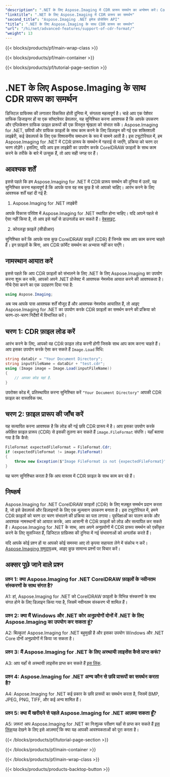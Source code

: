 ```yaml
---
"description": ".NET के लिए Aspose.Imaging में CDR प्रारूप समर्थन का अन्वेषण करें। CorelDRAW फ़ाइलों को लोड और सत्यापित करने के लिए चरण-दर-चरण मार्गदर्शिका। डेवलपर्स और डिज़ाइनरों के लिए बिल्कुल सही।"
"linktitle": ".NET के लिए Aspose.Imaging में CDR प्रारूप का समर्थन"
"second_title": "Aspose.Imaging .NET इमेज प्रोसेसिंग API"
"title": ".NET के लिए Aspose.Imaging के साथ CDR प्रारूप का समर्थन"
"url": "/hi/net/advanced-features/support-of-cdr-format/"
"weight": 13
---
```


{{< blocks/products/pf/main-wrap-class >}}

{{< blocks/products/pf/main-container >}}

{{< blocks/products/pf/tutorial-page-section >}}

# .NET के लिए Aspose.Imaging के साथ CDR प्रारूप का समर्थन

डिजिटल ग्राफिक्स की लगातार विकसित होती दुनिया में, संगतता महत्वपूर्ण है। चाहे आप एक पेशेवर ग्राफिक डिजाइनर हों या एक सॉफ्टवेयर डेवलपर, यह सुनिश्चित करना आवश्यक है कि आपके उपकरण और एप्लिकेशन ग्राफिक फ़ाइल प्रारूपों की एक विस्तृत श्रृंखला को संभाल सकें। Aspose.Imaging for .NET, छवियों और ग्राफिक फ़ाइलों के साथ काम करने के लिए डिज़ाइन की गई एक शक्तिशाली लाइब्रेरी, कई डेवलपर्स के लिए एक विश्वसनीय समाधान के रूप में सामने आती है। इस ट्यूटोरियल में, हम Aspose.Imaging for .NET में CDR प्रारूप के समर्थन में गहराई से जाएँगे, प्रक्रिया को चरण दर चरण तोड़ेंगे। इसलिए, यदि आप इस लाइब्रेरी का उपयोग करके CorelDRAW फ़ाइलों के साथ काम करने के तरीके के बारे में उत्सुक हैं, तो आप सही जगह पर हैं।

## आवश्यक शर्तें

इससे पहले कि हम Aspose.Imaging for .NET में CDR प्रारूप समर्थन की दुनिया में उतरें, यह सुनिश्चित करना महत्वपूर्ण है कि आपके पास वह सब कुछ है जो आपको चाहिए। आरंभ करने के लिए आवश्यक शर्तें यहां दी गई हैं:

1. Aspose.Imaging for .NET लाइब्रेरी

आपके विकास परिवेश में Aspose.Imaging for .NET स्थापित होना चाहिए। यदि आपने पहले से ऐसा नहीं किया है, तो आप इसे यहाँ से डाउनलोड कर सकते हैं। [वेबसाइट](https://releases.aspose.com/imaging/net/).

2. कोरलड्रा फ़ाइलें (सीडीआर)

सुनिश्चित करें कि आपके पास कुछ CorelDRAW फ़ाइलें (CDR) हैं जिनके साथ आप काम करना चाहते हैं। इन फ़ाइलों के बिना, आप CDR फ़ॉर्मेट समर्थन का अभ्यास नहीं कर पाएँगे।

## नामस्थान आयात करें

इससे पहले कि आप CDR फ़ाइलों को संभालने के लिए .NET के लिए Aspose.Imaging का उपयोग करना शुरू कर सकें, आपको अपने .NET प्रोजेक्ट में आवश्यक नेमस्पेस आयात करने की आवश्यकता है। नीचे ऐसा करने का एक उदाहरण दिया गया है:

```csharp
using Aspose.Imaging;
```

अब जब आपके पास आवश्यक शर्तें मौजूद हैं और आवश्यक नेमस्पेस आयातित हैं, तो आइए Aspose.Imaging for .NET का उपयोग करके CDR फ़ाइलों का समर्थन करने की प्रक्रिया को चरण-दर-चरण निर्देशों में विभाजित करें।

## चरण 1: CDR फ़ाइल लोड करें

आरंभ करने के लिए, आपको वह CDR फ़ाइल लोड करनी होगी जिसके साथ आप काम करना चाहते हैं। आप इसका उपयोग करके ऐसा कर सकते हैं `Image.Load` विधि:

```csharp
string dataDir = "Your Document Directory";
string inputFileName = dataDir + "test.cdr";
using (Image image = Image.Load(inputFileName))
{
    // आपका कोड यहां है.
}
```

उपरोक्त कोड में, प्रतिस्थापित करना सुनिश्चित करें `"Your Document Directory"` आपकी CDR फ़ाइल का वास्तविक पथ.

## चरण 2: फ़ाइल प्रारूप की जाँच करें

यह सत्यापित करना आवश्यक है कि लोड की गई छवि CDR प्रारूप में है। आप इसका उपयोग करके अपेक्षित फ़ाइल प्रारूप (CDR) से इसकी तुलना कर सकते हैं `image.FileFormat` संपत्ति। यहाँ बताया गया है कि कैसे:

```csharp
FileFormat expectedFileFormat = FileFormat.Cdr;
if (expectedFileFormat != image.FileFormat)
{
    throw new Exception($"Image FileFormat is not {expectedFileFormat}");
}
```

यह चरण सुनिश्चित करता है कि आप वास्तव में CDR फ़ाइल के साथ काम कर रहे हैं।

## निष्कर्ष

Aspose.Imaging for .NET CorelDRAW फ़ाइलों (CDR) के लिए मज़बूत समर्थन प्रदान करता है, जो इसे डेवलपर्स और डिज़ाइनरों के लिए एक मूल्यवान उपकरण बनाता है। इस ट्यूटोरियल में, हमने CDR फ़ाइलों को चरण दर चरण संभालने की प्रक्रिया का पता लगाया। पूर्वापेक्षाओं का पालन करके और आवश्यक नामस्थानों को आयात करके, आप आसानी से CDR फ़ाइलों को लोड और सत्यापित कर सकते हैं। Aspose.Imaging for .NET के साथ, आप अपने अनुप्रयोगों में CDR प्रारूप समर्थन को एकीकृत करने के लिए सुसज्जित हैं, डिजिटल ग्राफ़िक्स की दुनिया में नई संभावनाओं को अनलॉक करते हैं।

यदि आपके कोई प्रश्न हों या आपको कोई समस्या आए तो कृपया सहायता लेने में संकोच न करें। [Aspose.Imaging समुदाय](https://forum.aspose.com/)अब, आइए कुछ सामान्य प्रश्नों पर विचार करें।

## अक्सर पूछे जाने वाले प्रश्न

### प्रश्न 1: क्या Aspose.Imaging for .NET CorelDRAW फ़ाइलों के नवीनतम संस्करणों के साथ संगत है?

A1: हां, Aspose.Imaging for .NET को CorelDRAW फ़ाइलों के विभिन्न संस्करणों के साथ संगत होने के लिए डिज़ाइन किया गया है, जिसमें नवीनतम संस्करण भी शामिल हैं।

### प्रश्न 2: क्या मैं Windows और .NET कोर अनुप्रयोगों दोनों में .NET के लिए Aspose.Imaging का उपयोग कर सकता हूं?

A2: बिल्कुल! Aspose.Imaging for .NET बहुमुखी है और इसका उपयोग Windows और .NET Core दोनों अनुप्रयोगों में किया जा सकता है।

### प्रश्न 3: मैं Aspose.Imaging for .NET के लिए अस्थायी लाइसेंस कैसे प्राप्त करूं?

A3: आप यहाँ से अस्थायी लाइसेंस प्राप्त कर सकते हैं [इस लिंक](https://purchase.aspose.com/temporary-license/).

### प्रश्न 4: Aspose.Imaging for .NET अन्य कौन से छवि प्रारूपों का समर्थन करता है?

A4: Aspose.Imaging for .NET कई प्रकार के छवि प्रारूपों का समर्थन करता है, जिसमें BMP, JPEG, PNG, TIFF, और कई अन्य शामिल हैं।

### प्रश्न 5: क्या मैं खरीदने से पहले Aspose.Imaging for .NET आज़मा सकता हूँ?

A5: ज़रूर! आप Aspose.Imaging for .NET का निःशुल्क परीक्षण यहाँ से प्राप्त कर सकते हैं [इस लिंक](https://releases.aspose.com/)यह देखने के लिए इसे आज़माएँ कि क्या यह आपकी आवश्यकताओं को पूरा करता है।

{{< /blocks/products/pf/tutorial-page-section >}}

{{< /blocks/products/pf/main-container >}}

{{< /blocks/products/pf/main-wrap-class >}}

{{< blocks/products/products-backtop-button >}}